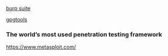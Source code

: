 [burp suite](https://portswigger.net/burp/releases/professional-community-2022-2-4?requestededition=community)

[gpgtools](https://gpgtools.org/)

### The world’s most used penetration testing framework
https://www.metasploit.com/
